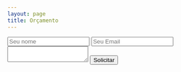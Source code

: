 ```yaml
---
layout: page
title: Orçamento
---
```

<form action="#" method="post">
	<input type="text" name="nome" placeholder="Seu nome"/>
	<input type="email" name="email" placeholder="Seu Email"/>
	<textarea></textarea>
	<input type="submit" value="Solicitar"/>
</form>